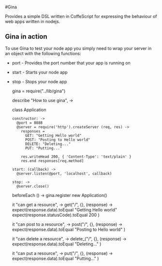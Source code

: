 #Gina

Provides a simple DSL written in CoffeScript for expressing the behaviour of web apps written in nodejs.

## Gina in action

To use Gina to test your node app you simply need to wrap your server in an object with the following functions:

  * port - Provides the port number that your app is running on
  * start - Starts your node app
  * stop - Stops your node app

    gina = require("../lib/gina")

    describe "How to use gina", ->

      class Application

        constructor: ->
          @port = 8888
          @server = require('http').createServer (req, res) ->
            responses = 
              GET: "Getting Hello world"
              POST: "Posting to Hello world"
              DELETE: "Deleting..."
              PUT: "Putting..."
        
            res.writeHead 200, { 'Content-Type': 'text/plain' }
            res.end responses[req.method]

        start: (callback) ->
          @server.listen(@port, 'localhost', callback)

        stop: ->
          @server.close()
      
      beforeEach () ->
        gina.register new Application()
    
      it "can get a resource", ->
        get("/", {}, (response) ->
           expect(response.data).toEqual "Getting Hello world"
           expect(response.statusCode).toEqual 200
        )
    
      it "can post to a resource", ->
        post("/", {}, (response) ->
          expect(response.data).toEqual "Posting to Hello world"
        )
    
      it "can delete a resource", ->
        delete_("/", {}, (response) ->
          expect(response.data).toEqual "Deleting..."
        )
    
      it "can put a resource", ->
        put("/", {}, (response) ->
          expect(response.data).toEqual "Putting..."
        )